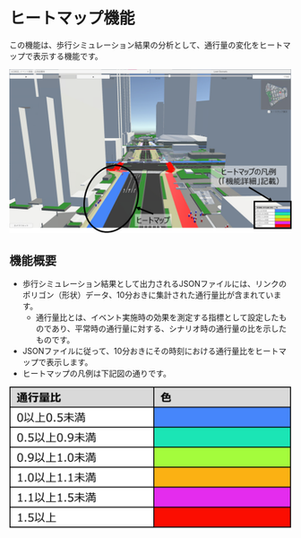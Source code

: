 # ヒートマップ機能
この機能は、歩行シミュレーション結果の分析として、通行量の変化をヒートマップで表示する機能です。

![](../images/heatmap.png)

## 機能概要
- 歩行シミュレーション結果として出力されるJSONファイルには、リンクのポリゴン（形状）データ、10分おきに集計された通行量比が含まれています。
    - 通行量比とは、イベント実施時の効果を測定する指標として設定したものであり、平常時の通行量に対する、シナリオ時の通行量の比を示したものです。
- JSONファイルに従って、10分おきにその時刻における通行量比をヒートマップで表示します。
- ヒートマップの凡例は下記図の通りです。

![](../images/heatmap-legends.png)
